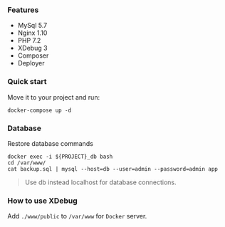 ### Features
- MySql 5.7
- Nginx 1.10
- PHP 7.2
- XDebug 3
- Composer
- Deployer

### Quick start
Move it to your project and run:
```
docker-compose up -d
```
### Database
Restore database commands
```
docker exec -i ${PROJECT}_db bash
cd /var/www/
cat backup.sql | mysql --host=db --user=admin --password=admin app
```
> Use db instead localhost for database connections.

### How to use XDebug
Add `./www/public` to `/var/www` for `Docker` server.

